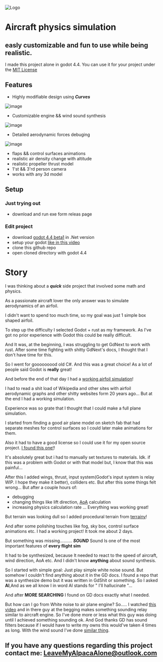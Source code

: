![Logo](https://github.com/user-attachments/assets/d09c4e9f-e345-48a8-99ec-e3a5b4770168)
# Aircraft physics simulation 
## easly customizable and fun to use while being realistic.
I made this project alone in godot 4.4.
You can use it for your project under the <a href="https://github.com/LeaveMyAlpaca/Flight-sim/blob/main/LICENSE">MIT License</a> 
## Features
- Highly modifiable design using ***Curves***

![image](https://github.com/user-attachments/assets/3080abc0-f63c-44f7-873d-7b3a9ce20204)
- Customizable engine && wind sound synthesis
  
![image](https://github.com/user-attachments/assets/f3e7f2fc-a572-4e58-b178-3107691e39ad)
- Detailed aerodynamic forces debuging

![image](https://github.com/user-attachments/assets/4150a717-f7ae-4a64-a4b1-4cc51c1720a6)
- flaps && control surfaces animations
- realistic air density change with altitude
- realistic propeller thrust model 
- 1'st && 3'rd person camera
- works with any 3d model
## Setup
### Just trying out
- download and run exe form releas page
### Edit project
- download <a href="https://godotengine.org/download/archive/4.4-beta1/">godot 4.4 beta1</a>  in .Net version
- setup your godot <a href="https://www.youtube.com/watch?v=Yi1iIM-B7XQ">like in this video </a>
- clone this github repo
- open cloned directory with godot 4.4
# Story
I was thinking about a ***quick*** side project that involved some math and physics.

As a passionate aircraft lover the only answer was to simulate aerodynamics of an airfoil. 

I didn't want to spend too much time, so my goal was just 1 simple box shaped airfoil. 

To step up the difficulty I selected Godot + rust as my framework.
As I've got no prior experience with Godot this could be really difficult.

And It was, at the beginning, I was struggling to get GdNext to work with rust.
After some time fighting with shitty GdNext's docs, I thought that I don't have time for this.

So I went for gooooooood old C#. 
And this was a great choice! As a lot of people said Godot is **really**  great!

And before the end of that day I had a [working airfoil simulation](https://github.com/LeaveMyAlpaca/WingPhysicsTest)!

I had to read a shit load of Wikipedia and other sites with airfoil aerodynamic graphs and other shitty websites form 20 years ago... 
But at the end I had a working simulation. 

Experience was so grate that I thought that I could make a  full plane simulation.

I started from finding a good air plane model on sketch fab that had separate meshes for control surfaces so I could later make animations for them.

Also it had to have a good license so I could use it for my open source project.
[I found this one!](https://sketchfab.com/3d-models/grumman-f4f-wildcat-airplane-ac26b8bf6be44ba7b903ca7fbdedf7e4)! 

It's absolutely great but i had to manually set textures to materials. Idk. if this was a problem with Godot or with that model but, I know that this was painful...

After this I added wings, thrust, input system(Godot's input system is relay WIP. I hope they make it better), colliders etc.
But after this some things felt wrong... But after a couple hours of:
- debugging
- changing things like lift direction, [AoA](https://en.wikipedia.org/wiki/Angle_of_attack) calculation
- increasing physics calculation rate
... Everything  was working great!

But terrain was looking dull so I added procedural terrain from [terrainy](https://github.com/ninetailsrabbit/Terrainy)!

And after some polishing touches like fog, sky box, control surface animations etc. I had a working project!
It took me about 2 days.

But something was missing.......... ***SOUND***
Sound Is one of the most important features of **every flight sim**

It had to be synthesized, because It needed to react to the speed of aircraft, wind direction, AoA etc.
And I didn't know **anything** about sound synthesis.

So I started with simple goal: Just play simple white noise sound.
But somehow I couldn't find anything about it in the GD docs.
I found a repo that was a synthesize demo but it was written in GdShit or something. 
So I asked **AI**,And as we all know I in word AI stands for " I'll hallucinate "...

And after **MORE SEARCHING** I found on GD docs  exactly what I needed. 
 
But how can I go from White noise to air plane engine?
So..... I watched [this video](https://www.youtube.com/watch?v=B_Vc694xk0E&t=279s) and in there guy at the begging makes something sounding relay similar to aircraft engine.
So I've done more or less what this guy was doing until I achieved something sounding ok.
And God thanks GD has sound filters because if I would have to write my owns this would've taken 4 times as long.
With the wind sound I've done [similar thing](https://www.youtube.com/watch?v=XWUDhdiTXF4).
## If you have any questions regarding this project contact me: LeaveMyAlpacaAlone@outlook.com
